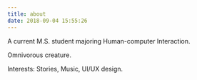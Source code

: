 ```yaml
---
title: about
date: 2018-09-04 15:55:26
---
```

A current M.S. student majoring Human-computer Interaction.  

Omnivorous creature.  

Interests: Stories, Music, UI/UX design. 